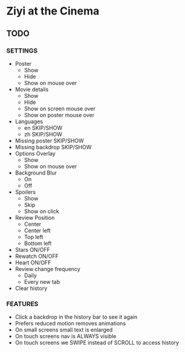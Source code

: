 # Ziyi at the Cinema

## TODO

### SETTINGS

- Poster
  - Show
  - Hide
  - Show on mouse over
- Movie details
  - Show
  - Hide
  - Show on screen mouse over
  - Show on poster mouse over
- Languages
  - en SKIP/SHOW
  - zh SKIP/SHOW
- Missing poster SKIP/SHOW
- Missing backdrop SKIP/SHOW
- Options Overlay
  - Show
  - Show on mouse over
- Background Blur
  - On
  - Off
- Spoilers
  - Show
  - Skip
  - Show on click
- Review Position
  - Center
  - Center left
  - Top left
  - Bottom left
- Stars ON/OFF
- Rewatch ON/OFF
- Heart ON/OFF
- Review change frequency
  - Daily
  - Every new tab
- Clear history

### FEATURES

- Click a backdrop in the history bar to see it again
- Prefers reduced motion removes animations
- On small screens small text is enlarged
- On touch screens nav is ALWAYS visible
- On touch screens we SWIPE instead of SCROLL to access history
